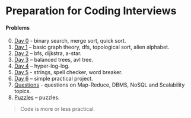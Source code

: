 # Preparation for Coding Interviews

#### Problems

0. [Day 0](./warmup) - binary search, merge sort, quick sort.
1. [Day 1](./day_1) – basic graph theory, dfs, topological sort, alien alphabet.
2. [Day 2](./day_2) – bfs, dijkstra, a-star.
3. [Day 3](./day_3) – balanced trees, avl tree.
4. [Day 4](./day_4) – hyper-log-log.
5. [Day 5](./day_5) - strings, spell checker, word breaker.
6. [Day 6](./day_6) – simple practical project.
7. [Questions](./questions.md) - questions on Map-Reduce, DBMS, NoSQL and Scalability topics.
8. [Puzzles](./puzzles) – puzzles.

>Code is more or less practical.
